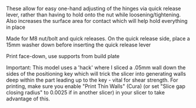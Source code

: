 These allow for easy one-hand adjusting of the hinges via quick release lever, rather than having to hold onto the nut while loosening/tightening. Also increases the surface area for contact which will help hold everything in place

Made for M8 nut/bolt and quick releases. On the quick release side, place a 15mm washer down before inserting the quick release lever


Print face-down, use supports from build plate

Important:
This model uses a 'hack' where I sliced a .05mm wall down the sides of the positioning key which will trick the slicer into generating walls deep within the part leading up to the key - vital for shear strength.
For printing, make sure you enable "Print Thin Walls" (Cura) (or set "Slice gap closing radius" to 0.0025 if in another slicer) in your slicer to take advantage of this.
